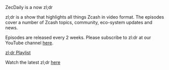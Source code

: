 ZecDaily is a now zl;dr

zl;dr is a show that highlights all things Zcash in video format. The episodes cover a number of Zcash topics, community, eco-system updates and news.

Episodes are released every 2 weeks. Please subscribe to zl:dr at our YouTube channel [here](https://www.youtube.com/channel/UC3-KM00kjCUheRzO5cq3PAA).

[zl;dr Playlist](https://www.youtube.com/playlist?list=PL6_epn0lASLG4cC2Se_KwbYJx-nd3EbDC)

Watch the latest zl;dr [here](https://www.youtube.com/watch?v=rt4Qx7gABiA)
